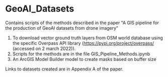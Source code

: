 # GeoAI_Datasets
Contains scripts of the methods described in the paper "A GIS pipeline for the production of GeoAI datasets from drone imagery"

1. To download vector ground truth layers from OSM world database using the specific Overpass API library (https://pypi.org/project/overpass/ (accessed on 2 march 2022)).
2. Scripts for the methods are in the file GIS_Pipeline_Methods.ipynb
3. An ArcGIS Model Builder model to create masks based on buffer size

Links to datasets created are in Appendix A of the paper.
